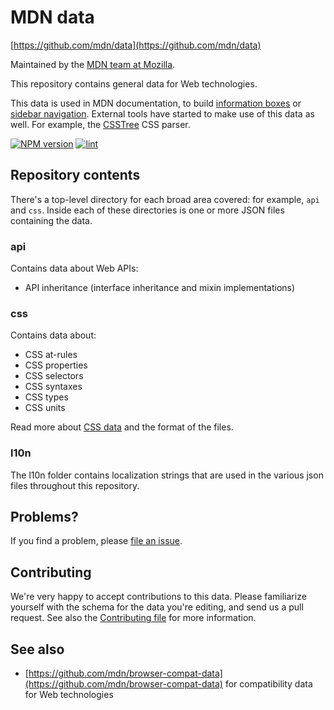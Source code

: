 # MDN data

[https://github.com/mdn/data](https://github.com/mdn/data)

Maintained by the [MDN team at Mozilla](https://wiki.mozilla.org/MDN).

This repository contains general data for Web technologies.

This data is used in MDN documentation, to build
[information boxes](https://developer.mozilla.org/en-US/docs/Web/CSS/background)
or
[sidebar navigation](https://developer.mozilla.org/en-US/docs/Web/API/Window).
External tools have started to make use of this data as well. For example, the
[CSSTree](https://github.com/csstree/csstree/) CSS parser.

[![NPM version](https://img.shields.io/npm/v/mdn-data.svg)](https://www.npmjs.com/package/mdn-data)
[![lint](https://github.com/mdn/data/actions/workflows/lint.yml/badge.svg)](https://github.com/mdn/data/actions/workflows/lint.yml)

## Repository contents

There's a top-level directory for each broad area covered: for example, `api`
and `css`. Inside each of these directories is one or more JSON files containing
the data.

### api

Contains data about Web APIs:

- API inheritance (interface inheritance and mixin implementations)

### css

Contains data about:

- CSS at-rules
- CSS properties
- CSS selectors
- CSS syntaxes
- CSS types
- CSS units

Read more about
[CSS data](https://github.com/mdn/data/blob/master/css/readme.md) and the format
of the files.

### l10n

The l10n folder contains localization strings that are used in the various json
files throughout this repository.

## Problems?

If you find a problem, please
[file an issue](https://github.com/mdn/data/issues/new).

## Contributing

We're very happy to accept contributions to this data. Please familiarize
yourself with the schema for the data you're editing, and send us a pull
request. See also the
[Contributing file](https://github.com/mdn/data/blob/master/CONTRIBUTING.md) for
more information.

## See also

- [https://github.com/mdn/browser-compat-data](https://github.com/mdn/browser-compat-data)
  for compatibility data for Web technologies
